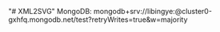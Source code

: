 "# XML2SVG"
MongoDB: mongodb+srv://libingye:<password>@cluster0-gxhfq.mongodb.net/test?retryWrites=true&w=majority 
